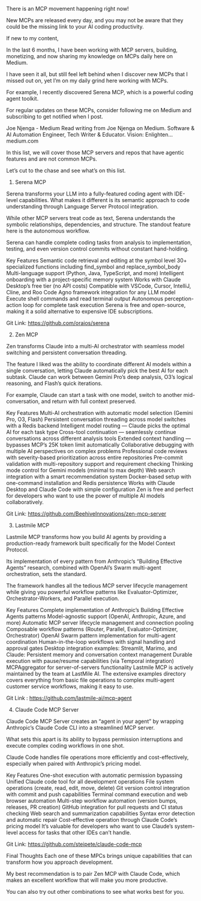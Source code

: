 There is an MCP movement happening right now!

New MCPs are released every day, and you may not be aware that they could be the missing link to your AI coding productivity.

If new to my content,

In the last 6 months, I have been working with MCP servers, building, monetizing, and now sharing my knowledge on MCPs daily here on Medium.

I have seen it all, but still feel left behind when I discover new MCPs that I missed out on, yet I’m on my daily grind here working with MCPs.

For example, I recently discovered Serena MCP, which is a powerful coding agent toolkit.

For regular updates on these MCPs, consider following me on Medium and subscribing to get notified when I post.

Joe Njenga - Medium
Read writing from Joe Njenga on Medium. Software & AI Automation Engineer, Tech Writer & Educator. Vision: Enlighten…
medium.com

In this list, we will cover those MCP servers and repos that have agentic features and are not common MCPs.

Let’s cut to the chase and see what’s on this list.

1. Serena MCP

Serena transforms your LLM into a fully-featured coding agent with IDE-level capabilities. What makes it different is its semantic approach to code understanding through Language Server Protocol integration.

While other MCP servers treat code as text, Serena understands the symbolic relationships, dependencies, and structure. The standout feature here is the autonomous workflow.

Serena can handle complete coding tasks from analysis to implementation, testing, and even version control commits without constant hand-holding.

Key Features
Semantic code retrieval and editing at the symbol level
30+ specialized functions including find_symbol and replace_symbol_body
Multi-language support (Python, Java, TypeScript, and more)
Intelligent onboarding with a project-specific memory system
Works with Claude Desktop’s free tier (no API costs)
Compatible with VSCode, Cursor, IntelliJ, Cline, and Roo Code
Agno framework integration for any LLM model
Execute shell commands and read terminal output
Autonomous perception-action loop for complete task execution
Serena is free and open-source, making it a solid alternative to expensive IDE subscriptions.

Git Link: https://github.com/oraios/serena

2. Zen MCP

Zen transforms Claude into a multi-AI orchestrator with seamless model switching and persistent conversation threading.

The feature I liked was the ability to coordinate different AI models within a single conversation, letting Claude automatically pick the best AI for each subtask. Claude can work between Gemini Pro’s deep analysis, O3’s logical reasoning, and Flash’s quick iterations.

For example, Claude can start a task with one model, switch to another mid-conversation, and return with full context preserved.

Key Features
Multi-AI orchestration with automatic model selection (Gemini Pro, O3, Flash)
Persistent conversation threading across model switches with a Redis backend
Intelligent model routing — Claude picks the optimal AI for each task type
Cross-tool continuation — seamlessly continue conversations across different analysis tools
Extended context handling — bypasses MCP’s 25K token limit automatically
Collaborative debugging with multiple AI perspectives on complex problems
Professional code reviews with severity-based prioritization across entire repositories
Pre-commit validation with multi-repository support and requirement checking
Thinking mode control for Gemini models (minimal to max depth)
Web search integration with a smart recommendation system
Docker-based setup with one-command installation and Redis persistence
Works with Claude Desktop and Claude Code with simple configuration
Zen is free and perfect for developers who want to use the power of multiple AI models collaboratively.

Git Link: https://github.com/BeehiveInnovations/zen-mcp-server

3. Lastmile MCP

Lastmile MCP transforms how you build AI agents by providing a production-ready framework built specifically for the Model Context Protocol.

Its implementation of every pattern from Anthropic’s “Building Effective Agents” research, combined with OpenAI’s Swarm multi-agent orchestration, sets the standard.

The framework handles all the tedious MCP server lifecycle management while giving you powerful workflow patterns like Evaluator-Optimizer, Orchestrator-Workers, and Parallel execution.

Key Features
Complete implementation of Anthropic’s Building Effective Agents patterns
Model-agnostic support (OpenAI, Anthropic, Azure, and more)
Automatic MCP server lifecycle management and connection pooling
Composable workflow patterns (Router, Parallel, Evaluator-Optimizer, Orchestrator)
OpenAI Swarm pattern implementation for multi-agent coordination
Human-in-the-loop workflows with signal handling and approval gates
Desktop integration examples: Streamlit, Marimo, and Claude:
Persistent memory and conversation context management
Durable execution with pause/resume capabilities (via Temporal integration)
MCPAggregator for server-of-servers functionality
Lastmile MCP is actively maintained by the team at LastMile AI. The extensive examples directory covers everything from basic file operations to complex multi-agent customer service workflows, making it easy to use.

Git Link : https://github.com/lastmile-ai/mcp-agent

4. Claude Code MCP Server

Claude Code MCP Server creates an “agent in your agent” by wrapping Anthropic’s Claude Code CLI into a streamlined MCP server.

What sets this apart is its ability to bypass permission interruptions and execute complex coding workflows in one shot.

Claude Code handles file operations more efficiently and cost-effectively, especially when paired with Anthropic’s pricing model.

Key Features
One-shot execution with automatic permission bypassing
Unified Claude code tool for all development operations
File system operations (create, read, edit, move, delete)
Git version control integration with commit and push capabilities
Terminal command execution and web browser automation
Multi-step workflow automation (version bumps, releases, PR creation)
GitHub integration for pull requests and CI status checking
Web search and summarization capabilities
Syntax error detection and automatic repair
Cost-effective operation through Claude Code’s pricing model
It’s valuable for developers who want to use Claude’s system-level access for tasks that other IDEs can’t handle.

Git Link: https://github.com/steipete/claude-code-mcp

Final Thoughts
Each one of these MPCs brings unique capabilities that can transform how you approach development.

My best recommendation is to pair Zen MCP with Claude Code, which makes an excellent workflow that will make you more productive.

You can also try out other combinations to see what works best for you.
